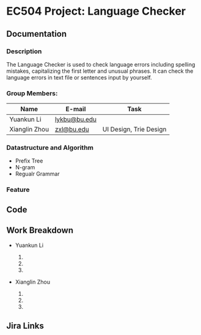 # EC504 Project: Language Checker

## Documentation

### Description

The Language Checker is used to check language errors including spelling mistakes, capitalizing the first letter and unusual phrases. It can check the language errors in text file or sentences input by yourself.

### Group Members:

| Name          | E-mail      | Task                       |
| ------------- |-------------|----------------------------|
| Yuankun Li    | lykbu@bu.edu|                            |
| Xianglin Zhou | zxl@bu.edu  |  UI Design, Trie Design    |


### Datastructure and Algorithm
* Prefix Tree
* N-gram
* Regualr Grammar

### Feature

## Code

## Work Breakdown
* Yuankun Li

  1.
  2.
  3.
  
* Xianglin Zhou

  1.
  2.
  3.

## Jira Links


